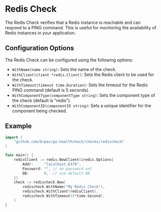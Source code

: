 # Redis Check

The Redis Check verifies that a Redis instance is reachable and can respond to a PING command. This is useful for monitoring the availability of Redis instances in your application.

## Configuration Options

The Redis Check can be configured using the following options:

- `WithName(name string)`: Sets the name of the check.
- `WithClient(client *redis.Client)`: Sets the Redis client to be used for the check.
- `WithTimeout(timeout time.Duration)`: Sets the timeout for the Redis PING command (default is 5 seconds).
- `WithComponentType(componentType string)`: Sets the component type of the check (default is "redis").
- `WithComponentID(componentID string)`: Sets a unique identifier for the component being checked.

## Example

```go
import (
	"github.com/brpaz/go-healthcheck/checks/redischeck"
)

func main() {
    redisClient := redis.NewClient(&redis.Options{
        Addr:     "localhost:6379",
        Password: "", // no password set
        DB:       0,  // use default DB
    })
	check := redischeck.New(
        redischeck.WithName("My Redis Check"),
        redischeck.WithClient(redisClient),
		redischeck.WithTimeout(5*time.Second),
	)
}
